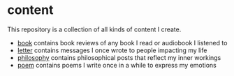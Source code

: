 # content

This repository is a collection of all kinds of content I create.

* [book](book/) contains book reviews of any book I read or audiobook I listened to
* [letter](letter/) contains messages I once wrote to people impacting my life
* [philosophy](philosophy/) contains philosophical posts that reflect my inner workings
* [poem](poem/) contains poems I write once in a while to express my emotions
